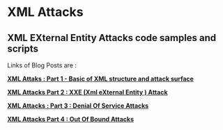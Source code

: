 # XML Attacks

## XML EXternal Entity Attacks code samples and scripts

Links of Blog Posts are :

[**XML Attaks : Part 1 - Basic of XML structure and attack surface**]()

[**XML Attacks Part 2 : XXE (Xml eXternal Entity ) Attack**](http://www.sec-art.net/2019/01/xml-attacks-part-2-xxe-xml-external.html)

[**XML Attacks : Part 3 : Denial Of Service Attacks**](http://www.sec-art.net/2019/01/xml-attacks-part-3-denial-of-service.html)

[**XML Attacks Part 4 : Out Of Bound Attacks**](http://www.sec-art.net/2019/01/xml-attacks-part-4-out-of-bound-attacks.html)

